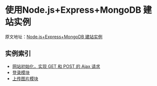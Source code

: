# 使用Node.js+Express+MongoDB 建站实例
原文地址：[Node.js+Express+MongoDB 建站实例](https://github.com/jiaoyanlin/myNodeProject)

## 实例索引
* [网站初始化，实现 GET 和 POST 的 Ajax 请求](./doc/doc-01-init.md)
* [登录模块](./doc/doc-02-login.md)
* [上传图片模块](./doc/doc-02-login.md)